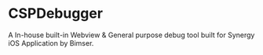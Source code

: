 # CSPDebugger

A In-house built-in Webview & General purpose debug tool built for Synergy iOS Application by Bimser.
